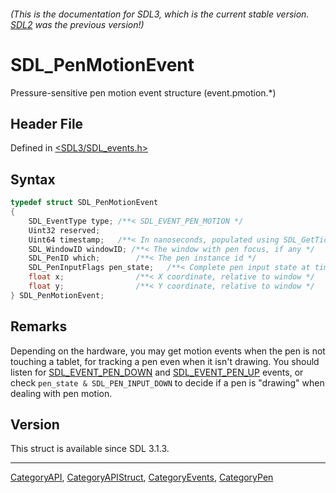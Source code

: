 ###### (This is the documentation for SDL3, which is the current stable version. [SDL2](https://wiki.libsdl.org/SDL2/) was the previous version!)
# SDL_PenMotionEvent

Pressure-sensitive pen motion event structure (event.pmotion.*)

## Header File

Defined in [<SDL3/SDL_events.h>](https://github.com/libsdl-org/SDL/blob/main/include/SDL3/SDL_events.h)

## Syntax

```c
typedef struct SDL_PenMotionEvent
{
    SDL_EventType type; /**< SDL_EVENT_PEN_MOTION */
    Uint32 reserved;
    Uint64 timestamp;   /**< In nanoseconds, populated using SDL_GetTicksNS() */
    SDL_WindowID windowID; /**< The window with pen focus, if any */
    SDL_PenID which;        /**< The pen instance id */
    SDL_PenInputFlags pen_state;   /**< Complete pen input state at time of event */
    float x;                /**< X coordinate, relative to window */
    float y;                /**< Y coordinate, relative to window */
} SDL_PenMotionEvent;
```

## Remarks

Depending on the hardware, you may get motion events when the pen is not
touching a tablet, for tracking a pen even when it isn't drawing. You
should listen for [SDL_EVENT_PEN_DOWN](SDL_EVENT_PEN_DOWN) and
[SDL_EVENT_PEN_UP](SDL_EVENT_PEN_UP) events, or check `pen_state &
SDL_PEN_INPUT_DOWN` to decide if a pen is "drawing" when dealing with pen
motion.

## Version

This struct is available since SDL 3.1.3.

----
[CategoryAPI](CategoryAPI), [CategoryAPIStruct](CategoryAPIStruct), [CategoryEvents](CategoryEvents), [CategoryPen](CategoryPen)


